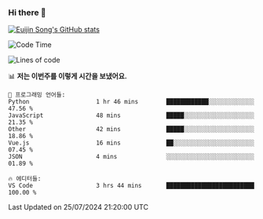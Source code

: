 ### Hi there 👋

[![Euijin Song's GitHub stats](https://github-readme-stats.vercel.app/api?username=lstar2397&count_private=true&show_icons=true&theme=tokyonight&locale=kr)](https://github.com/anuraghazra/github-readme-stats)

<!--START_SECTION:waka-->
![Code Time](http://img.shields.io/badge/Code%20Time-340%20hrs%2041%20mins-blue)

![Lines of code](https://img.shields.io/badge/%EC%A0%80%EB%8A%94%20%EC%97%AC%ED%83%9C%EA%B9%8C%EC%A7%80%20-628.1%20thousand%20%EC%A4%84%EC%9D%98%20%EC%BD%94%EB%93%9C%EB%A5%BC%20%EC%9E%91%EC%84%B1%ED%96%88%EC%96%B4%EC%9A%94.-blue)

📊 **저는 이번주를 이렇게 시간을 보냈어요.** 

```text
💬 프로그래밍 언어들: 
Python                   1 hr 46 mins        ████████████░░░░░░░░░░░░░   47.56 % 
JavaScript               48 mins             █████░░░░░░░░░░░░░░░░░░░░   21.35 % 
Other                    42 mins             █████░░░░░░░░░░░░░░░░░░░░   18.86 % 
Vue.js                   16 mins             ██░░░░░░░░░░░░░░░░░░░░░░░   07.45 % 
JSON                     4 mins              ░░░░░░░░░░░░░░░░░░░░░░░░░   01.89 % 

🔥 에디터들: 
VS Code                  3 hrs 44 mins       █████████████████████████   100.00 % 
```


 Last Updated on 25/07/2024 21:20:00 UTC
<!--END_SECTION:waka-->

<!--
**lstar2397/lstar2397** is a ✨ _special_ ✨ repository because its `README.md` (this file) appears on your GitHub profile.

Here are some ideas to get you started:

- 🔭 I’m currently working on ...
- 🌱 I’m currently learning ...
- 👯 I’m looking to collaborate on ...
- 🤔 I’m looking for help with ...
- 💬 Ask me about ...
- 📫 How to reach me: ...
- 😄 Pronouns: ...
- ⚡ Fun fact: ...
-->
